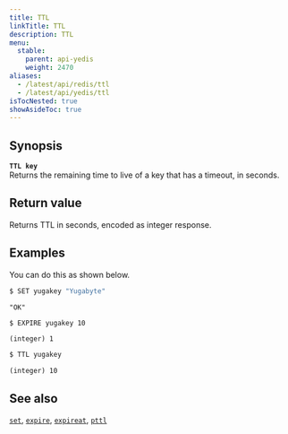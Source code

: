 ```yaml
---
title: TTL
linkTitle: TTL
description: TTL
menu:
  stable:
    parent: api-yedis
    weight: 2470
aliases:
  - /latest/api/redis/ttl
  - /latest/api/yedis/ttl
isTocNested: true
showAsideToc: true
---
```


## Synopsis

<b>`TTL key`</b><br>
Returns the remaining time to live of a key that has a timeout, in seconds.

## Return value

Returns TTL in seconds, encoded as integer response.

## Examples

You can do this as shown below.

```sh
$ SET yugakey "Yugabyte"
```

```
"OK"
```

```sh
$ EXPIRE yugakey 10
```

```
(integer) 1
```

```sh
$ TTL yugakey
```

```
(integer) 10
```

## See also

[`set`](../set/), [`expire`](../expire/), [`expireat`](../expireat/), [`pttl`](../pttl/)
